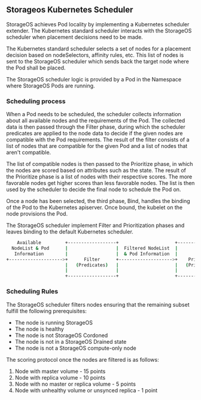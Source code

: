 ## Storageos Kubernetes Scheduler

StorageOS achieves Pod locality by implementing a Kubernetes scheduler
extender. The Kubernetes standard scheduler interacts with the StorageOS
scheduler when placement decisions need to be made.

The Kubernetes standard scheduler selects a set of nodes for a placement
decision based on nodeSelectors, affinity rules, etc. This list of nodes is
sent to the StorageOS scheduler which sends back the target node where the Pod
shall be placed.

The StorageOS scheduler logic is provided by a Pod in the Namespace where
StorageOS Pods are running.

### Scheduling process

When a Pod needs to be scheduled, the scheduler collects information
about all available nodes and the requirements of the Pod. The collected
data is then passed through the Filter phase, during which the scheduler predicates
are applied to the node data to decide if the given nodes are compatible
with the Pod requirements. The result of the filter consists of a list of nodes
that are compatible for the given Pod and a list of nodes that aren't
compatible.

The list of compatible nodes is then passed to the Prioritize phase, in which
the nodes are scored based on attributes such as the state. The result of the
Prioritize phase is a list of nodes with their respective scores. The more
favorable nodes get higher scores than less favorable nodes. The list is then
used by the scheduler to decide the final node to schedule the Pod on.

Once a node has been selected, the third phase, Bind, handles the binding
of the Pod to the Kubernetes apiserver. Once bound, the kubelet on the node
provisions the Pod.

The StorageOS scheduler implement Filter and Prioritization phases and leaves
binding to the default Kubernetes scheduler.

```bash
    Available         +------------------+                     +------------------+
  NodeList & Pod      |                  |  Filtered NodeList  |                  |    Scored
   Information        |                  |  & Pod Information  |                  |   NodeList
+-------------------->+      Filter      +-------------------->+    Prioritize    |--------------->
                      |   (Predicates)   |                     |   (Priorities)   |
                      |                  |                     |                  |
                      +------------------+                     +------------------+

```


### Scheduling Rules

The StorageOS scheduler filters nodes ensuring that the remaining subset
fulfill the following prerequisites:

- The node is running StorageOS
- The node is healthy
- The node is not StorageOS Cordoned
- The node is not in a StorageOS Drained state
- The node is not a StorageOS compute-only node

The scoring protocol once the nodes are filtered is as follows:

1. Node with master volume - 15 points
1. Node with replica volume - 10 points
1. Node with no master or replica volume - 5 points
1. Node with unhealthy volume or unsynced replica - 1 point
